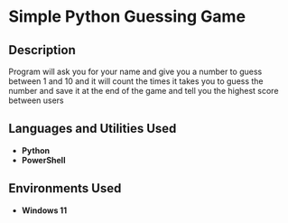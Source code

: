 <h1>Simple Python Guessing Game</h1>


<h2>Description</h2>
Program will ask you for your name and give you a number to guess between 1 and 10 and it will count the times it takes you to guess the number and save it at the end of the game and tell you the highest score between users 
<br />


<h2>Languages and Utilities Used</h2>

- <b>Python</b> 
- <b>PowerShell</b>

<h2>Environments Used </h2>

- <b>Windows 11</b>

<!--
 ```diff
- text in red
+ text in green
! text in orange
# text in gray
@@ text in purple (and bold)@@
```
--!>
